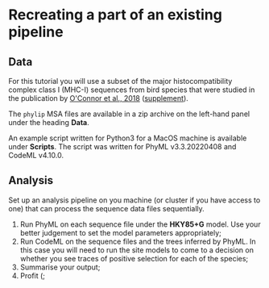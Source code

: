 # Recreating a part of an existing pipeline

## Data

For this tutorial you will use a subset of the major histocompatibility complex class I (MHC-I) sequences from bird species that were studied in the publication by [O'Connor et al., 2018](https://github.com/acg-team/Selection-in-Genes-Course/raw/gh-pages/tutorials/pipelines/paper/OConnor%20et%20al%202018.pdf) ([supplement](https://github.com/acg-team/Selection-in-Genes-Course/raw/gh-pages/tutorials/pipelines/paper/OConnor%20et%20al%202018%20Supp%20Info.pdf)).

The `phylip` MSA files are available in a zip archive on the left-hand panel under the heading **Data**.

An example script written for Python3 for a MacOS machine is available under **Scripts**. The script was written for PhyML v3.3.20220408 and CodeML v4.10.0.

## Analysis 

Set up an analysis pipeline on you machine (or cluster if you have access to one) that can process the sequence data files sequentially.

1. Run PhyML on each sequence file under the **HKY85+G** model. Use your better judgement to set the model parameters appropriately;
2. Run CodeML on the sequence files and the trees inferred by PhyML. In this case you will need to run the site models to come to a decision on whether you see traces of positive selection for each of the species;
3. Summarise your output;
4. Profit (;
